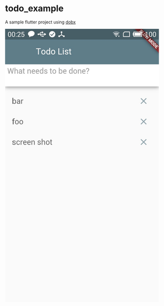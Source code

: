 # todo_example

A sample flutter project using [dobx](http://github.com.com/dobx/dobx)

![screenshot](https://github.com/dobx/todo_example/raw/master/screenshot.jpg)

